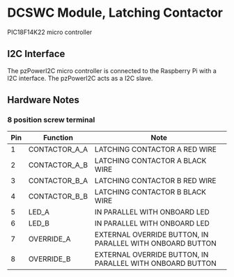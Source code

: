 # DCSWC Module, Latching Contactor
PIC18F14K22 micro controller

## I2C Interface

The pzPowerI2C micro controller is connected to the Raspberry Pi with a I2C interface. The pzPowerI2C acts as a I2C slave.

## Hardware Notes

### 8 position screw terminal 

Pin | Function | Note
---|---|---
1|CONTACTOR\_A\_A|LATCHING CONTACTOR A RED WIRE
2|CONTACTOR\_A\_B|LATCHING CONTACTOR A BLACK WIRE
3|CONTACTOR\_B\_A|LATCHING CONTACTOR B RED WIRE
4|CONTACTOR\_B\_B|LATCHING CONTACTOR B BLACK WIRE
5|LED\_A|IN PARALLEL WITH ONBOARD LED
6|LED\_B|IN PARALLEL WITH ONBOARD LED
7|OVERRIDE\_A|EXTERNAL OVERRIDE BUTTON, IN PARALLEL WITH ONBOARD BUTTON
8|OVERRIDE\_B|EXTERNAL OVERRIDE BUTTON, IN PARALLEL WITH ONBOARD BUTTON


